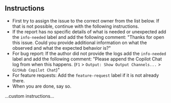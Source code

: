 ## Instructions

- First try to assign the issue to the correct owner from the list below. If that is not possible, continue with the following instructions.
- If the report has no specific details of what is needed or unexpected add the `info-needed` label and add the following comment: "Thanks for open this issue. Could you provide additional information on what the observed and what the expected behavior is?"
- For bug report: If the author did not provide the logs add the `info-needed` label and add the following comment: "Please append the Copilot Chat log from when this happens. (`F1` > `Output: Show Output Channels...` > `GitHub Copilot Chat`)"
- For feature requests: Add the `feature-request` label if it is not already there.
- When you are done, say so.

...custom instructions...